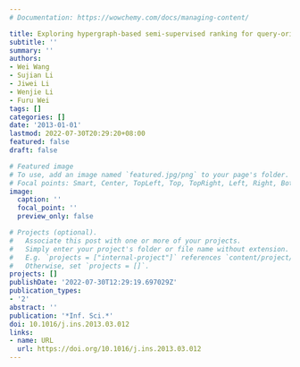 ```yaml
---
# Documentation: https://wowchemy.com/docs/managing-content/

title: Exploring hypergraph-based semi-supervised ranking for query-oriented summarization
subtitle: ''
summary: ''
authors:
- Wei Wang
- Sujian Li
- Jiwei Li
- Wenjie Li
- Furu Wei
tags: []
categories: []
date: '2013-01-01'
lastmod: 2022-07-30T20:29:20+08:00
featured: false
draft: false

# Featured image
# To use, add an image named `featured.jpg/png` to your page's folder.
# Focal points: Smart, Center, TopLeft, Top, TopRight, Left, Right, BottomLeft, Bottom, BottomRight.
image:
  caption: ''
  focal_point: ''
  preview_only: false

# Projects (optional).
#   Associate this post with one or more of your projects.
#   Simply enter your project's folder or file name without extension.
#   E.g. `projects = ["internal-project"]` references `content/project/deep-learning/index.md`.
#   Otherwise, set `projects = []`.
projects: []
publishDate: '2022-07-30T12:29:19.697029Z'
publication_types:
- '2'
abstract: ''
publication: '*Inf. Sci.*'
doi: 10.1016/j.ins.2013.03.012
links:
- name: URL
  url: https://doi.org/10.1016/j.ins.2013.03.012
---
```

